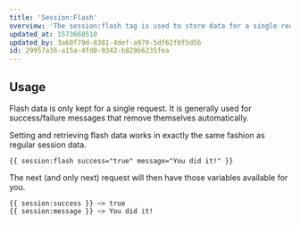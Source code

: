 ```yaml
---
title: 'Session:Flash'
overview: 'The session:flash tag is used to store data for a single request.'
updated_at: 1573660510
updated_by: 3a60f79d-8381-4def-a970-5df62f0f5d56
id: 29957a36-a15a-4fd0-9342-b829b6235fea
---
```

## Usage

Flash data is only kept for a single request. It is generally used for success/failure messages that remove themselves automatically.

Setting and retrieving flash data works in exactly the same fashion as regular session data.
```
{{ session:flash success="true" message="You did it!" }}
```

The next (and only next) request will then have those variables available for you.

```
{{ session:success }} ~> true
{{ session:message }} ~> You did it!
```
